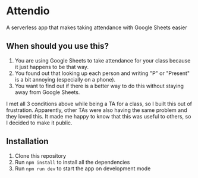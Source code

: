 # Attendio
A serverless app that makes taking attendance with Google Sheets easier

## When should you use this?
1. You are using Google Sheets to take attendance for your class because it just happens to be that way.
2. You found out that looking up each person and writing "P" or "Present" is a bit annoying (especially on a phone).
3. You want to find out if there is a better way to do this without staying away from Google Sheets.

I met all 3 conditions above while being a TA for a class, so I built this out of frustration. Apparently, other TAs were also having the same problem and they loved this. It made me happy to know that this was useful to others, so I decided to make it public.

## Installation
1. Clone this repository
2. Run `npm install` to install all the dependencies
3. Run `npm run dev` to start the app on development mode